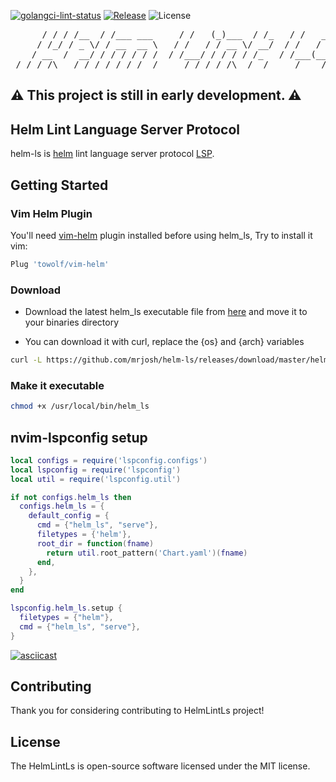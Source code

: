 [![golangci-lint-status](https://github.com/mrjosh/helm-ls/actions/workflows/golangci-lint.yml/badge.svg)](https://github.com/mrjosh/helm-ls/actions/workflows/golangci-lint.yml)
[![Release](https://github.com/mrjosh/helm-ls/actions/workflows/go-artifacts.yml/badge.svg)](https://github.com/mrjosh/helm-ls/releases/latest)
![License](https://img.shields.io/github/license/mrjosh/helm-ls)

<pre align="center">
      / / / /__  / /___ ___     / /   (_)___  / /_   / /   _____
     / /_/ / _ \/ / __  __ \   / /   / / __ \/ __/  / /   / ___/
    / __  /  __/ / / / / / /  / /___/ / / / / /_   / /___(__  ) 
 /_/ /_/\___/_/_/ /_/ /_/  /_____/_/_/ /_/\__/  /_____/____/
</pre>

## ⚠️ This project is still in early development. ⚠️

## Helm Lint Language Server Protocol
helm-ls is [helm](https://github.com/helm/helm) lint language server protocol [LSP](https://microsoft.github.io/language-server-protocol/).

## Getting Started
### Vim Helm Plugin
You'll need [vim-helm](https://github.com/towolf/vim-helm) plugin installed before using helm_ls, Try to install it vim:
```lua
Plug 'towolf/vim-helm'
```

### Download
* Download the latest helm_ls executable file from [here](https://github.com/mrjosh/helm-ls/releases/latest) and move it to your binaries directory 

* You can download it with curl, replace the {os} and {arch} variables
```bash
curl -L https://github.com/mrjosh/helm-ls/releases/download/master/helm_ls_{os}_{arch} --output /usr/local/bin/helm_ls
```

### Make it executable
```bash
chmod +x /usr/local/bin/helm_ls
```

## nvim-lspconfig setup
```lua
local configs = require('lspconfig.configs')
local lspconfig = require('lspconfig')
local util = require('lspconfig.util')

if not configs.helm_ls then
  configs.helm_ls = {
    default_config = {
      cmd = {"helm_ls", "serve"},
      filetypes = {'helm'},
      root_dir = function(fname)
        return util.root_pattern('Chart.yaml')(fname)
      end,
    },
  }
end

lspconfig.helm_ls.setup {
  filetypes = {"helm"},
  cmd = {"helm_ls", "serve"},
}
```

[![asciicast](https://asciinema.org/a/485522.svg)](https://asciinema.org/a/485522)

## Contributing
Thank you for considering contributing to HelmLintLs project!

## License
The HelmLintLs is open-source software licensed under the MIT license.
